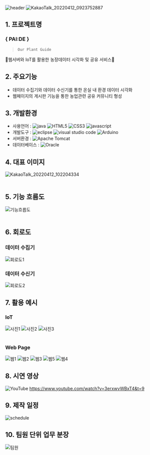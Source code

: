 ![header](https://capsule-render.vercel.app/api?type=Rounded&color=357653&height=120&section=header&text=Welcome!%20This%20is%20PAI:DE&fontSize=35&fontColor=FFFFFF)
![KakaoTalk_20220412_0923752887](https://user-images.githubusercontent.com/101301693/162855362-d518edf8-bf17-48cc-a4fa-0540d8dc1127.png)
## 1. 프로젝트명
### { PAI:DE }
>     Our Plant Guide
🌲웹서버와 IoT를 활용한 농장데이터 시각화 및 공유 서비스🌲
## 2. 주요기능
* 데이터 수집기와 데이터 수신기를 통한 온실 내 환경 데이터 시각화
* 웹페이지의 게시판 기능을 통한 농업관련 공유 커뮤니티 형성

## 3. 개발환경
* 사용언어 : <img alt="java" src ="https://img.shields.io/badge/Java-007396.svg?&style=for-the-badge&logo=java&logoColor=white"/> <img alt="HTML5" src ="https://img.shields.io/badge/HTML5-E34F26.svg?&style=for-the-badge&logo=html5&logoColor=white"/> <img alt="CSS3" src ="https://img.shields.io/badge/CSS3-1572B6.svg?&style=for-the-badge&logo=css3&logoColor=white"/> <img alt="javascript" src ="https://img.shields.io/badge/JavaScript-F7DF1E.svg?&style=for-the-badge&logo=javascript&logoColor=black"/>
* 개발도구 : <img alt="eclipse" src ="https://img.shields.io/badge/Eclipse IDE-2C2255.svg?&style=for-the-badge&logo=eclipse ide&logoColor=white"/> <img alt="visual studio code" src ="https://img.shields.io/badge/visual studio code-007ACC.svg?&style=for-the-badge&logo=visual studio code&logoColor=white"/> <img alt="Arduino" src ="https://img.shields.io/badge/Arduino-00979D.svg?&style=for-the-badge&logo=Arduino&logoColor=white"/> 
* 서버환경 :  <img alt="Apache Tomcat" src ="https://img.shields.io/badge/Apache Tomcat-F8DC75.svg?&style=for-the-badge&logo=Apache Tomcat&logoColor=black"/>
* 데이터베이스 :  <img alt="Oracle" src ="https://img.shields.io/badge/Oracle-F80000.svg?&style=for-the-badge&logo=Oracle&logoColor=white"/>

## 4. 대표 이미지
![KakaoTalk_20220412_102204334](https://user-images.githubusercontent.com/101301693/162859738-27071389-cdd5-4caf-a060-f37e30e738f9.png)
<br>
<br>
## 5. 기능 흐름도
![기능흐릅도](https://user-images.githubusercontent.com/101301693/162859826-246cac24-fb5f-4f5c-8326-1109aff5fb4b.png)
<br>
<br>
## 6. 회로도
### 데이터 수집기
![회로도1](https://user-images.githubusercontent.com/101301693/162860704-f89fa83a-b3b3-4469-a3b5-23da6d052792.png)
<br>
### 데이터 수신기
![회로도2](https://user-images.githubusercontent.com/101301693/162860728-3c3242cc-ce8a-4601-9878-cae94b18c1d2.png)
<br>
## 7. 활용 예시
### IoT
![사진1](https://user-images.githubusercontent.com/101301693/162862482-a39d1dd2-c426-4043-b9a9-3b12ee1fa413.jpg)
![사진2](https://user-images.githubusercontent.com/101301693/162862502-b1b54349-ef13-467f-8566-8b5747a35de6.png)
![사진3](https://user-images.githubusercontent.com/101301693/162862528-a5a116b3-6a2a-47e6-91c4-3aa71939071c.png)
<br>
<br>
### Web Page
![웹1](https://user-images.githubusercontent.com/101301693/162864499-aef2ca9d-eee6-477f-9dde-13bb6a307a87.png)
![웹2](https://user-images.githubusercontent.com/101301693/162864525-7fb8ee3a-ef72-45ba-adb6-323c3c637869.png)
![웹3](https://user-images.githubusercontent.com/101301693/162864531-02093c55-6e3f-4bf3-8ba7-e485209d0ef1.png)
![웹5](https://user-images.githubusercontent.com/101301693/162864562-8d80b37b-fcf5-4be6-81ec-32e5f9c72535.png)
![웹4](https://user-images.githubusercontent.com/101301693/162864572-270dc17e-a0ba-44f7-88d7-58631171843e.png)
<br>
## 8. 시연 영상
<img alt="YouTube" src ="https://img.shields.io/badge/YouTube-FF0000.svg?&style=for-the-badge&logo=YouTube&logoColor=white"/> https://www.youtube.com/watch?v=3erxwvWBxT4&t=9

## 9. 제작 일정
![schedule](https://user-images.githubusercontent.com/101301693/162860278-dc90e92c-e205-402b-8217-68149ea281b6.png)
<br>

## 10. 팀원 단위 업무 분장
![팀원](https://user-images.githubusercontent.com/101301693/162861045-6e0df630-61c0-486f-a612-7d0ebfc4ce41.png)
